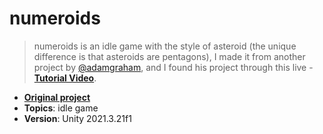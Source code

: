 # numeroids
> numeroids is an idle game with the style of asteroid (the unique difference is that asteroids are pentagons), I made it from another project by [@adamgraham](https://github.com/adamgraham), and I found his project through this live - [**Tutorial Video**](https://youtu.be/cIeWhztKyAg).


- [**Original project**](https://github.com/zigurous/unity-asteroids-tutorial)
- **Topics**: idle game
- **Version**: Unity 2021.3.21f1
